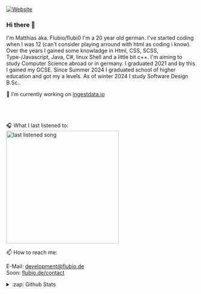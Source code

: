 [![Website](https://img.shields.io/website?label=flubio.de&style=for-the-badge&url=https%3A%2F%2Fflubio.de)](https://flubio.de)

### Hi there 👋

I'm Matthias aka. Flubio/flubi0 I'm a 20 year old german. I've started coding when I was 12 (can't consider playing arround with html as coding i know).
Over the years I gained some knowladge in Html, CSS, SCSS, Type-/Javascript, Java, C#, linux Shell and a little bit c++. I'm aiming to study Computer Science abroad or in germany.
I graduated 2021 and by this I gained my GCSE. Since Summer 2024 I graduated school of higher education and got my a levels. As of winter 2024 I study Software Design B.Sc..

🔭 I’m currently working on [ingestdata.io](https://ingestdata.io)
</br>
</br>
</br>
</br>

🎧 What I last listened to:  
<img alt="last listened song" src="https://flubio.de/api/badge" width=300>

📫 How to reach me: 
  
E-Mail: development@flubio.de \
Soon: [flubio.de/contact](https://flubio.de/contact)
  
<details>
  <summary>:zap: Github Stats</summary>
  <img align="left" alt="flubio's most used languages" src="https://github-readme-stats.vercel.app/api/top-langs/?username=flubio&layout=compact">
  <img align="left" alt="flubio's github stats" src="https://github-readme-stats.vercel.app/api?username=flubio">
</details>

<!--
**Flubio/flubio** is a ✨ _special_ ✨ repository because its `README.md` (this file) appears on your GitHub profile.

Here are some ideas to get you started:

- 🔭 I’m currently working on ...
- 🌱 I’m currently learning ...
- 👯 I’m looking to collaborate on ...
- 🤔 I’m looking for help with ...
- 💬 Ask me about ...
- 📫 How to reach me: ...
- 😄 Pronouns: ...
- ⚡ Fun fact: ...
-->
